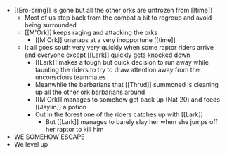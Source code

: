 - [[Ero-bring]] is gone but all the other orks are unfrozen from [[time]]
	- Most of us step back from the combat a bit to regroup and avoid being surrounded
	- [[M'Ork]] keeps raging and attacking the orks
		- [[M'Ork]] unsnaps at a very inopportune [[time]]
	- It all goes south very very quickly when some raptor riders arrive and everyone except [[Lark]] quickly gets knocked down
		- [[Lark]] makes a tough but quick decision to run away while taunting the riders to try to draw attention away from the unconscious teammates
		- Meanwhile the barbarians that [[Thrud]] summoned is cleaning up all the other ork barbarians around
		- [[M'Ork]] manages to somehow get back up (Nat 20) and feeds [[Jaylin]] a potion
		- Out in the forest one of the riders catches up with [[Lark]]
			- But [[Lark]] manages to barely slay her when she jumps off her raptor to kill him
- WE SOMEHOW ESCAPE
- We level up